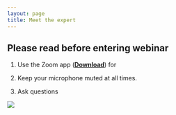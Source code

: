 ```yaml
---
layout: page
title: Meet the expert
---
```


## Please read before entering webinar

1. Use the Zoom app (<a href="https://unibas.zoom.us/download">**Download**</a>) for 

2. Keep your microphone muted at all times.

3. Ask questions


<a href="https://unibas.zoom.us/j/99145634711?pwd=M1lEb0djNlhMbHRlR1lZUHVLUVRMUT09"><img src="https://cdsbasel.github.io/dataanalytics//assets/img/button.png"></a>
